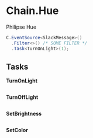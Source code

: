 # Chain.Hue
Philipse Hue

```cs
C.EventSource<SlackMessage>()
  .Filter<>() /* SOME FILTER */
  .Task<TurnOnLight>(1);
```

Tasks
----
__TurnOnLight__
```cs

```
__TurnOffLight__
```cs

```
__SetBrightness__
```cs

```
__SetColor__
```cs
```
